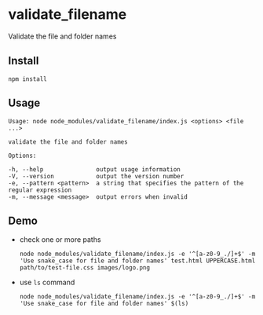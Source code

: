 # validate_filename

Validate the file and folder names

## Install

```
npm install
```

## Usage

```console
Usage: node node_modules/validate_filename/index.js <options> <file ...>

validate the file and folder names

Options:

-h, --help               output usage information
-V, --version            output the version number
-e, --pattern <pattern>  a string that specifies the pattern of the regular expression
-m, --message <message>  output errors when invalid

```

## Demo

- check one or more paths

    ```
    node node_modules/validate_filename/index.js -e '^[a-z0-9_./]+$' -m 'Use snake_case for file and folder names' test.html UPPERCASE.html path/to/test-file.css images/logo.png
    ```

- use `ls` command

    ```
    node node_modules/validate_filename/index.js -e '^[a-z0-9_./]+$' -m 'Use snake_case for file and folder names' $(ls)
    ```